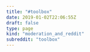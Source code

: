 ```yaml
---
title: "#toolbox"
date: 2019-01-02T22:06:55Z
draft: false
type: page
kind: "moderation_and_reddit"
subreddit: "toolbox"
---
```

